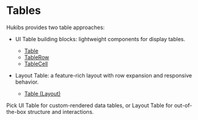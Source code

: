 # Tables

Hukibs provides two table approaches:

- UI Table building blocks: lightweight components for display tables.
  - [Table](/components/ui/Table)
  - [TableRow](/components/ui/TableRow)
  - [TableCell](/components/ui/TableCell)

- Layout Table: a feature-rich layout with row expansion and responsive behavior.
  - [Table (Layout)](/components/layout/Table)

Pick UI Table for custom-rendered data tables, or Layout Table for out-of-the-box structure and interactions.
